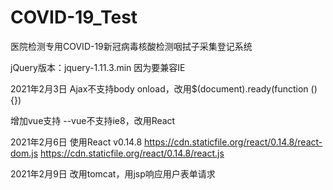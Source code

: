 # COVID-19_Test
医院检测专用COVID-19新冠病毒核酸检测咽拭子采集登记系统

jQuery版本：jquery-1.11.3.min 因为要兼容IE

2021年2月3日
Ajax不支持body onload，改用$(document).ready(function () {})

增加vue支持
--vue不支持ie8，改用React

2021年2月6日
使用React v0.14.8
https://cdn.staticfile.org/react/0.14.8/react-dom.js
https://cdn.staticfile.org/react/0.14.8/react.js

2021年2月9日
改用tomcat，用jsp响应用户表单请求